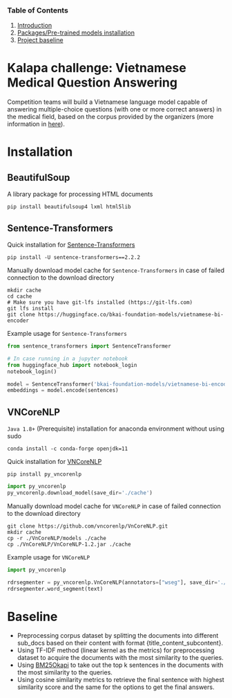 ### Table of Contents
1. [Introduction](#introduction)
2. [Packages/Pre-trained models installation](#installation)
3. [Project baseline](#baseline)

# <a name="introduction"></a> Kalapa challenge: Vietnamese Medical Question Answering 
Competition teams will build a Vietnamese language model capable of answering multiple-choice questions (with one or more correct answers) in the medical field, based on the corpus provided by the organizers (more information in [here](https://challenge.kalapa.vn/portal/vietnamese-medical-question-answering/overview)).

# <a name="installation"></a> Installation
## BeautifulSoup
A library package for processing HTML documents
```
pip install beautifulsoup4 lxml html5lib
```

## Sentence-Transformers

Quick installation for [Sentence-Transformers](https://huggingface.co/bkai-foundation-models/vietnamese-bi-encoder)
```
pip install -U sentence-transformers==2.2.2
```

Manually download model cache for `Sentence-Transformers` in case of failed connection to the download directory
```
mkdir cache
cd cache
# Make sure you have git-lfs installed (https://git-lfs.com)
git lfs install
git clone https://huggingface.co/bkai-foundation-models/vietnamese-bi-encoder
```

Example usage for `Sentence-Transformers`
```python
from sentence_transformers import SentenceTransformer

# In case running in a jupyter notebook
from huggingface_hub import notebook_login
notebook_login()

model = SentenceTransformer('bkai-foundation-models/vietnamese-bi-encoder', cache_folder="./cache")
embeddings = model.encode(sentences)
```

## VNCoreNLP

`Java 1.8+` (Prerequisite) installation for anaconda environment without using sudo
```
conda install -c conda-forge openjdk=11
```

Quick installation for [VNCoreNLP](https://github.com/vncorenlp/VnCoreNLP/tree/master)
```
pip install py_vncorenlp
```
```python
import py_vncorenlp
py_vncorenlp.download_model(save_dir='./cache')
```

Manually download model cache for `VNCoreNLP` in case of failed connection to the download directory
```
git clone https://github.com/vncorenlp/VnCoreNLP.git
mkdir cache
cp -r ./VnCoreNLP/models ./cache
cp ./VnCoreNLP/VnCoreNLP-1.2.jar ./cache
```

Example usage for `VNCoreNLP`
```python
import py_vncorenlp

rdrsegmenter = py_vncorenlp.VnCoreNLP(annotators=["wseg"], save_dir='./cache')
rdrsegmenter.word_segment(text)
```

# <a name="baseline"></a> Baseline
- Preprocessing corpus dataset by splitting the documents into different sub_docs based on their content with format {title_content_subcontent}.
- Using TF-IDF method (linear kernel as the metrics) for preprocessing dataset to acquire the documents with the most similarity to the queries.
- Using [BM25Okapi](https://ndquy.github.io/posts/okapi-bm-25-tim-kiem-tieng-viet/) to take out the top k sentences in the documents with the most similarity to the queries.
- Using cosine similarity metrics to retrieve the final sentence with highest similarity score and the same for the options to get the final answers.